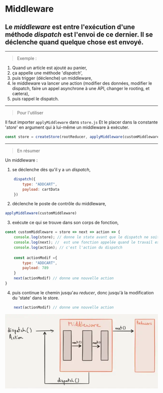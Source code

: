 # **Middleware**

## Le _middleware_ est entre l'exécution d'une méthode _dispatch_ est l'envoi de ce dernier. Il se déclenche quand quelque chose est envoyé.  

---

> Exemple :  
1. Quand un article est ajouté au panier,
2. ça appelle une méthode '_dispatch_',
3. puis trigger (déclenche) un middleware,
4. le middleware va lancer une action (modifier des données, modifier le dispatch, faire un appel asynchrone à une API, changer le rooting, et cætera),
5. puis rappel le dispatch.

---

> Pour l'utiliser    

Il faut importer `applyMiddleware` dans `store.js`
Et le placer dans la constante '_store_' en argument qui à lui-même un middleware à exécuter.
```jsx
const store = createStore(rootReducer, applyMiddleware(customMiddleware));
```
---

> En résumer  

Un middleware :
1. se déclenche dès qu'il y a un _dispatch_,
```jsx
    dispatch({
        type: "ADDCART",
        payload: cartData
    })
```
2. déclenche le poste de contrôle du middleware,
```jsx
applyMiddleware(customMiddleware)
```
3. exécute ce qui se trouve dans son corps de fonction,
```jsx
const customMiddleware = store => next => action => {
    console.log(store); // donne le state avant que le dispatch ne soit effectué
    console.log(next); //  est une fonction appelée quand le travail est fini dans le middleware
    console.log(action); // c'est l'action du dispatch

    const actionModif ={
        type: "ADDCART",
        payload: 789
    }
    next(actionModif) // donne une nouvelle action
}
```
4. puis continue le chemin jusqu'au _reducer_, donc jusqu'à la modification du 'state' dans le store.
```jsx
    next(actionModif) // donne une nouvelle action
```
<img alt="Middleware" title="Middleware" align="center" src="./../../src/Docs/reduxMiddelware.png">